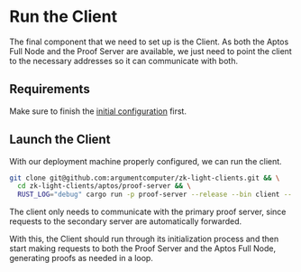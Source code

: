 # Run the Client

The final component that we need to set up is the Client. As both the Aptos Full Node and the Proof Server are
available, we just need to point the client to the necessary addresses so it can communicate with both.

## Requirements

Make sure to finish the [initial configuration](./configuration.md) first.

## Launch the Client

With our deployment machine properly configured, we can run the client.

```bash
git clone git@github.com:argumentcomputer/zk-light-clients.git && \
  cd zk-light-clients/aptos/proof-server && \
  RUST_LOG="debug" cargo run -p proof-server --release --bin client -- --proof-server-address <PRIMARY_SERVER_ADDRESS> --aptos-node-url <APTOS_NODE_URL>
```

The client only needs to communicate with the primary proof server, since requests to the secondary server are automatically forwarded.

With this, the Client should run through its initialization process and then start making requests to both the Proof Server and
the Aptos Full Node, generating proofs as needed in a loop.
